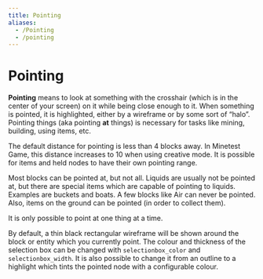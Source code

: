 ```yaml
---
title: Pointing
aliases:
  - /Pointing
  - /pointing
---
```


# Pointing

**Pointing** means to look at something with the crosshair (which is in the center of your screen) on it while being close enough to it. When something is pointed, it is highlighted, either by a wireframe or by some sort of “halo”. Pointing things (aka pointing **at** things) is necessary for tasks like mining, building, using items, etc.

The default distance for pointing is less than 4 blocks away. In Minetest Game, this distance increases to 10 when using creative mode. It is possible for items and held nodes to have their own pointing range.

Most blocks can be pointed at, but not all. Liquids are usually not be pointed at, but there are special items which are capable of pointing to liquids. Examples are buckets and boats. A few blocks like Air can never be pointed. Also, items on the ground can be pointed (in order to collect them).

It is only possible to point at one thing at a time.

By default, a thin black rectangular wireframe will be shown around the block or entity which you currently point. The colour and thickness of the selection box can be changed with `selectionbox_color` and `selectionbox_width`. It is also possible to change it from an outline to a highlight which tints the pointed node with a configurable colour.
